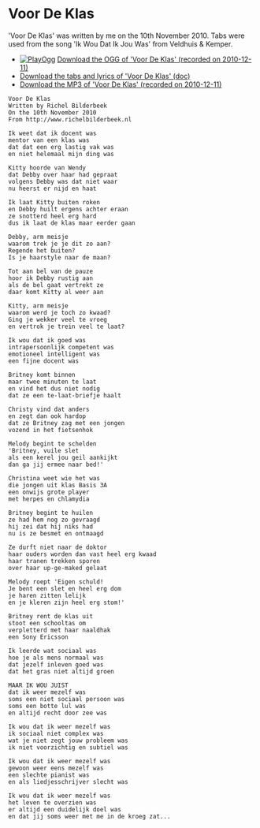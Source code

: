 # Voor De Klas

'Voor De Klas' was written by me on the 10th
November 2010. Tabs were used from the song 'Ik Wou Dat Ik Jou Was' from
Veldhuis & Kemper.

 * [![PlayOgg](http://static.fsf.org/playogg/Play_ogg_80x15.png "I support PlayOgg!")](http://playogg.org) [Download the OGG of 'Voor De Klas' (recorded on 2010-12-11)](http://www.richelbilderbeek.nl/CD07_VoorDeKlas20101211.ogg)
 * [Download the tabs and lyrics of 'Voor De Klas' (doc)](http://www.richelbilderbeek.nl/VoorDeKlas.doc)
 * [Download the MP3 of 'Voor De Klas' (recorded on 2010-12-11)](http://www.richelbilderbeek.nl/CD07_VoorDeKlas20101211.mp3)

```
Voor De Klas
Written by Richel Bilderbeek
On the 10th November 2010
From http://www.richelbilderbeek.nl

Ik weet dat ik docent was
mentor van een klas was
dat dat een erg lastig vak was
en niet helemaal mijn ding was

Kitty hoorde van Wendy
dat Debby over haar had gepraat
volgens Debby was dat niet waar
nu heerst er nijd en haat

Ik laat Kitty buiten roken
en Debby huilt ergens achter eraan
ze snotterd heel erg hard
dus ik laat de klas maar eerder gaan

Debby, arm meisje
waarom trek je je dit zo aan?
Regende het buiten?
Is je haarstyle naar de maan?

Tot aan bel van de pauze
hoor ik Debby rustig aan
als de bel gaat vertrekt ze
daar komt Kitty al weer aan

Kitty, arm meisje
waarom werd je toch zo kwaad?
Ging je wekker veel te vroeg
en vertrok je trein veel te laat?

Ik wou dat ik goed was
intrapersoonlijk competent was
emotioneel intelligent was
een fijne docent was

Britney komt binnen
maar twee minuten te laat
en vind het dus niet nodig
dat ze een te-laat-briefje haalt

Christy vind dat anders
en zegt dan ook hardop
dat ze Britney zag met een jongen
vozend in het fietsenhok

Melody begint te schelden
'Britney, vuile slet
als een kerel jou geil aankijkt
dan ga jij ermee naar bed!'

Christina weet wie het was
die jongen uit klas Basis 3A
een onwijs grote player
met herpes en chlamydia

Britney begint te huilen
ze had hem nog zo gevraagd
hij zei dat hij niks had
nu is ze besmet en ontmaagd

Ze durft niet naar de doktor
haar ouders worden dan vast heel erg kwaad
haar tranen trekken sporen
over haar up-ge-maked gelaat

Melody roept 'Eigen schuld!
Je bent een slet en heel erg dom
je haren zitten lelijk
en je kleren zijn heel erg stom!'

Britney rent de klas uit
stoot een schooltas om
verpletterd met haar naaldhak
een Sony Ericsson

Ik leerde wat sociaal was
hoe je als mens normaal was
dat jezelf inleven goed was
dat het gras niet altijd groen

MAAR IK WOU JUIST
dat ik weer mezelf was
soms een niet sociaal persoon was
soms een botte lul was
en altijd recht door zee was

Ik wou dat ik weer mezelf was
ik sociaal niet complex was
wat je niet zegt jouw probleem was
ik niet voorzichtig en subtiel was

Ik wou dat ik weer mezelf was
gewoon weer eens mezelf was
een slechte pianist was
en als liedjesschrijver slecht was

Ik wou dat ik weer mezelf was
het leven te overzien was
er altijd een duidelijk doel was
en dat jij soms weer met me in de kroeg zat...
```
